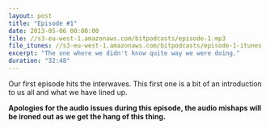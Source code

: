 ```yaml
---
layout: post
title: "Episode #1"
date: 2013-05-06 00:00:00
file: //s3-eu-west-1.amazonaws.com/bitpodcasts/episode-1.mp3
file_itunes: //s3-eu-west-1.amazonaws.com/bitpodcasts/episode-1-itunes.m4a
excerpt: "The one where we didn't know quite way we were doing."
duration: "32:48"
---
```


Our first episode hits the interwaves. This first one is a bit of an introduction to us all and what we have lined up.

__Apologies for the audio issues during this episode, the audio mishaps will be ironed out as we get the hang of this thing.__
